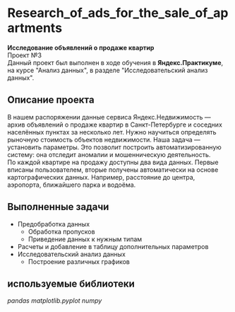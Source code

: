 # Research_of_ads_for_the_sale_of_apartments
**Исследование объявлений о продаже квартир**\
Проект №3\
Данный проект был выполнен в ходе обучения в **Яндекс.Практикуме**, на курсе "Анализ данных", в разделе "Исследовательский анализ данных".
## Описание проекта
В нашем распоряжении данные сервиса Яндекс.Недвижимость — архив объявлений о продаже квартир в Санкт-Петербурге и соседних населённых пунктах за несколько лет. Нужно научиться определять рыночную стоимость объектов недвижимости. Наша задача — установить параметры. Это позволит построить автоматизированную систему: она отследит аномалии и мошенническую деятельность.\
По каждой квартире на продажу доступны два вида данных. Первые вписаны пользователем, вторые получены автоматически на основе картографических данных. Например, расстояние до центра, аэропорта, ближайшего парка и водоёма.
## Выполненные задачи
- Предобработка данных
  - Обработка пропусков
  - Приведение данных к нужным типам
- Расчеты и добавление в таблицу дополнительных параметров
- Исследовательский анализ данных
  - Построение различных графиков
## используемые библиотеки
*pandas*
*matplotlib.pyplot*
*numpy*
